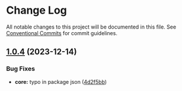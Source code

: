 # Change Log

All notable changes to this project will be documented in this file.
See [Conventional Commits](https://conventionalcommits.org) for commit guidelines.

## [1.0.4](https://github.com/42devs/packages_library/compare/v1.0.3...v1.0.4) (2023-12-14)

### Bug Fixes

- **core:** typo in package json ([4d2f5bb](https://github.com/42devs/packages_library/commit/4d2f5bb0430f0b2ca1809aa54537f7723fcc96a2))
